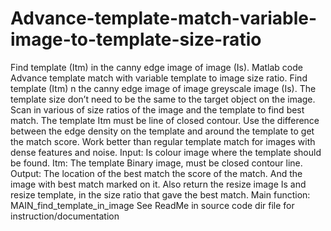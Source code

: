 # Advance-template-match-variable-image-to-template-size-ratio
Find template (Itm) in the canny edge image of image (Is). Matlab code
Advance template match with variable template to image size ratio. Find template (Itm) n the canny edge image of image greyscale image (Is). 
The template size don’t need to be the same to the target object on the image. Scan in various of size ratios of the image and the template to find best match. 
The template Itm must be line of closed contour. 
Use the difference between the edge density on the template and around the template to get the match score. Work better than regular template match for images with dense features and noise. 
Input: Is colour image where the template should be found. Itm: The template Binary image, must be closed contour line. 
Output: The location of the best match the score of the match. And the image with best match marked on it. Also return the resize image Is and resize template, in the size ratio that gave the best match. 
Main function: MAIN_find_template_in_image 
See ReadMe in source code dir file for instruction/documentation
